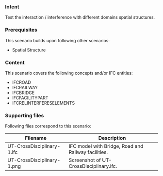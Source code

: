 
### Intent

Test the interaction / interference with different domains spatial structures.

### Prerequisites

This scenario builds upon following other scenarios:

- Spatial Structure

### Content

This scenario covers the following concepts and/or IFC entities:

- IFCROAD
- IFCRAILWAY
- IFCBRIDGE
- IFCFACILITYPART
- IFCRELINTERFERESELEMENTS

### Supporting files

Following files correspond to this scenario:

| Filename                          | Description                               |
|-----------------------------------|-------------------------------------------|
| UT-CrossDisciplinary-1.ifc        | IFC model with Bridge, Road and Railway facilities. |
| UT-CrossDisciplinary-1.png        | Screenshot of UT-CrossDisciplinary.ifc. |
